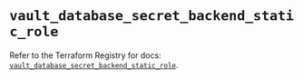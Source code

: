 # `vault_database_secret_backend_static_role`

Refer to the Terraform Registry for docs: [`vault_database_secret_backend_static_role`](https://registry.terraform.io/providers/hashicorp/vault/4.4.0/docs/resources/database_secret_backend_static_role).
